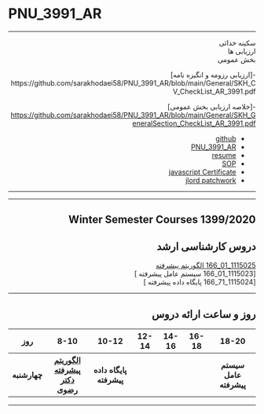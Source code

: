 # PNU_3991_AR
---------
<div dir="rtl">
<p> سکینه خدائی
 <br> ارزیابی ها 
 <br> بخش عمومی
</p>
-[ارزیابی رزومه و انگیزه نامه] https://github.com/sarakhodaei58/PNU_3991_AR/blob/main/General/SKH_CV_CheckList_AR_3991.pdf

-[خلاصه ارزیابی بخش عمومی] https://github.com/sarakhodaei58/PNU_3991_AR/blob/main/General/SKH_GeneralSection_CheckList_AR_3991.pdf


- [github](https://github.com/sarakhodaei58)
- [PNU_3991_AR](https://github.com/sarakhodaei58/PNU_3991_AR)
- [resume](https://yun.ir/0yi4eb)
- [SOP](https://sarakhodaei58.github.io/sop/) 
- [javascript Certificate](https://sarakhodaei58.github.io/certificate/)
- [jlord patchwork](https://raw.githubusercontent.com/sarakhodaei58/PNU_3991_AR/main/patchwork.jpg)
  
------------------
 
------------------
## Winter Semester Courses 1399/2020

## دروس کارشناسی ارشد

[1115025_01_166   الگوریتم پیشرفته ](https://github.com/AliRazavi-edu/PNU_3991/tree/master/_MSc/AdvancedAlgorithms)
<br>
[1115023_01_166 سیستم عامل پیشرفته ]
<br>
[1115024_71_166 پایگاه داده پیشرفته ]
<br>

--------------

## روز و ساعت ارائه دروس

<table style="width:100%">
  <tr>
    <th>18-20</th>
    <th>16-18</th>
    <th>14-16</th>
    <th>12-14</th>
    <th>10-12</th>
    <th>8-10</th>
    <th>روز</th>
  </tr>
   <tr>
    <th>سیستم عامل پیشرفته</th>
    <th></th>
    <th></th>
    <th></th>
    <th>پایگاه داده پیشرفته</th>
    <th><a href="https://github.com/AliRazavi-edu/PNU_3991/tree/master/_MSc/AdvancedAlgorithms" >الگوریتم پیشرفته<br>دکتر رضوی</th>
    <th>چهارشنبه</th>
  </tr>
</table>

--------------
</div>
